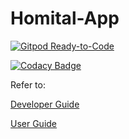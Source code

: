 # Homital-App

[![Gitpod Ready-to-Code](https://img.shields.io/badge/Gitpod-Ready--to--Code-blue?logo=gitpod)](https://gitpod.io/#https://github.com/Homital/Homital-App)

[![Codacy Badge](https://app.codacy.com/project/badge/Grade/ae8caf56011d4f2fa616e76527677c5f)](https://www.codacy.com/gh/Homital/Homital-App?utm_source=github.com&amp;utm_medium=referral&amp;utm_content=Homital/Homital-App&amp;utm_campaign=Badge_Grade)


Refer to:

[Developer Guide](https://homital.github.io/guide/developer-guide/#homital-app)

[User Guide](https://homital.github.io/guide/user-guide/#quickstart)
